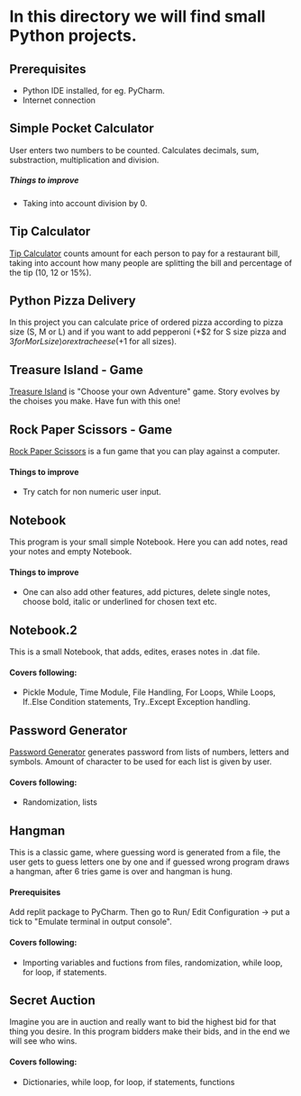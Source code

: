 # In this directory we will find small Python projects.

## Prerequisites
- Python IDE installed, for eg. PyCharm. 
- Internet connection

## Simple Pocket Calculator
User enters two numbers to be counted. Calculates decimals, sum, substraction, multiplication and division.

##### Things to improve
- Taking into account division by 0.

## Tip Calculator
[Tip Calculator](https://replit.com/@Irina-NicoleNic/tip-calculator-start#main.py) counts amount for each person to pay for a restaurant bill, 
taking into account how many people are splitting the bill and percentage of the tip (10, 12 or 15%).

## Python Pizza Delivery
In this project you can calculate price of ordered pizza according to pizza size (S, M or L) and 
if you want to add pepperoni (+$2 for S size pizza and $3 for M or L size) or extra cheese (+$1 for all sizes).

## Treasure Island - Game
[Treasure Island](https://replit.com/@Irina-NicoleNic/treasure-island-start-1#main.py) is "Choose your own Adventure" game. Story evolves by the choises you make. 
Have fun with this one!

## Rock Paper Scissors - Game
[Rock Paper Scissors](https://replit.com/@Irina-NicoleNic/rock-paper-scissors-start#main.py) is a fun game that you can play against a computer.
#### Things to improve
- Try catch for non numeric user input.

## Notebook
This program is your small simple Notebook. Here you can add notes, read your notes and empty Notebook.
#### Things to improve
- One can also add other features, add pictures, delete single notes, choose bold, italic or underlined for chosen text etc.

## Notebook.2
This is a small Notebook, that adds, edites, erases notes in .dat file. 
#### Covers following:
- Pickle Module, Time Module, File Handling, For Loops, While Loops, If..Else Condition statements, Try..Except Exception handling. 

## Password Generator
[Password Generator](https://replit.com/@Irina-NicoleNic/password-generator-start#main.py) generates password from lists of numbers, letters and symbols. Amount of character to be used for each list is given by user. 
#### Covers following:
- Randomization, lists

## Hangman
This is a classic game, where guessing word is generated from a file, the user gets to guess letters one by one and if guessed wrong program draws a hangman, after 6 tries game is over and hangman is hung. 
#### Prerequisites
Add replit package to PyCharm. Then go to Run/ Edit Configuration -> put a tick to "Emulate terminal in output console".
#### Covers following:
- Importing variables and fuctions from files, randomization, while loop, for loop, if statements.

## Secret Auction
Imagine you are in auction and really want to bid the highest bid for that thing you desire. In this program bidders make their bids, and in the end we will see who wins. 
#### Covers following:
- Dictionaries, while loop, for loop, if statements, functions
